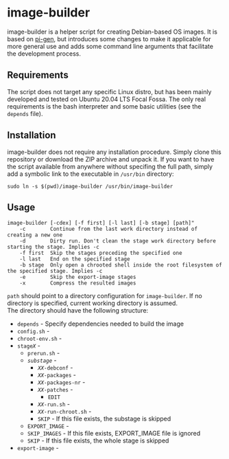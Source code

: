 # image-builder
image-builder is a helper script for creating Debian-based OS images. It is based on [pi-gen], but introduces some changes to make it applicable for more general use and adds some command line arguments that facilitate the development process.

## Requirements
The script does not target any specific Linux distro, but has been mainly developed and tested on Ubuntu 20.04 LTS Focal Fossa. The only real requirements is the bash interpreter and some basic utilities (see the `depends` file).

## Installation
image-builder does not require any installation procedure. Simply clone this repository or download the ZIP archive and unpack it. If you want to have the script available from anywhere without specifing the full path, simply add a symbolic link to the executable in `/usr/bin` directory:
```
sudo ln -s $(pwd)/image-builder /usr/bin/image-builder
```

## Usage
```
image-builder [-cdex] [-f first] [-l last] [-b stage] [path]"
    -c        Continue from the last work directory instead of creating a new one
    -d        Dirty run. Don't clean the stage work directory before starting the stage. Implies -c
    -f first  Skip the stages preceding the specified one
    -l last   End on the specified stage
    -b stage  Only open a chrooted shell inside the root filesystem of the specified stage. Implies -c
    -e        Skip the export-image stages
    -x        Compress the resulted images
```

`path` should point to a directory configuration for `image-builder`. If no directory is specified, current working directory is assumed. \
The directory should have the following structure:

* `depends` - Specify dependencies needed to build the image
* `config.sh` - 
* `chroot-env.sh` - 
* `stage`_`X`_ - 
  * `prerun.sh` - 
  * _`substage`_ - 
    * _`XX`_`-debconf` - 
    * _`XX`_`-packages` -
    * _`XX`_`-packages-nr` - 
    * _`XX`_`-patches` - 
      * `EDIT`
    * _`XX`_`-run.sh` -
    * _`XX`_`-run-chroot.sh` -
    * `SKIP` - If this file exists, the substage is skipped
  * `EXPORT_IMAGE` -
  * `SKIP_IMAGES` - If this file exists, EXPORT_IMAGE file is ignored
  * `SKIP` - If this file exists, the whole stage is skipped
* `export-image` -

[pi-gen]: https://github.com/RPi-Distro/pi-gen